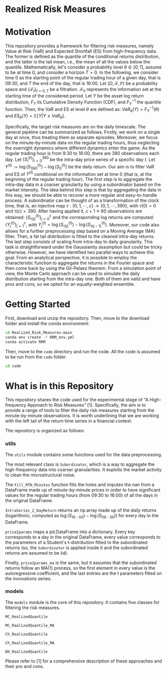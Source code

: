 # Realized Risk Measures


# Motivation

This repository provides a framework for filtering risk measures, namely Value at Risk (VaR) and Expected Shortfall (ES) from high-frequency data. The former is defined as the quantile of the conditional returns distribution, and the latter is the tail mean, i.e., the mean of all the values below the quantile. Mathematically, let's consider a probability level $`\theta\in[0,1]`$, assume to be at time 0, and consider a horizon $`T>0`$. In the following, we consider time 0 as the starting point of the regular trading hour of a given day, that is 09:30, and $T$ the end of the day, that is 16:00. Let $`(\Omega, \mathcal{F}, \mathbb{P})`$ be a probability space and $`\{\mathcal{F}_t\}_{t=0,T}`$ be a filtration. $`\mathcal{F}_0`$ represents the information set at the starting time of the considered period. Let $`Y`$ be the asset log return distribution, $`F_Y`$ its Cumulative Density Function (CDF), and $`F^{-1}_Y`$ the quantile function. Then, the VaR and ES at level $`\theta`$ are defined as: $`VaR_\theta(Y) = F_Y^{-1}(\theta)`$ and $`ES_\theta(Y) = \mathbb{E}[Y | Y \le VaR_\theta]`$.

Specifically, the target risk measures are on the daily timescale. The general pipeline can be summarized as follows. Firstly, we work on a single day at once, thus treating them as separate episodes. Moreover, we focus on the minute-by-minute data on the regular trading hours, thus neglecting the overnight dynamics where different dynamics enter the game. As the regular trading hour is from 9:30 to 16:00, there are 390 observations each day. Let $`\{S^{(t)}_i\}_{i=0}^{390}`$ be the intra-day price series of a specific day $`t`$. Let $`Y^{(t)}:=\log(S^{(t)}_{390})-\log(S^{(t)}_0)`$ be the daily return. Our aim is to filter VaR and ES of $`Y^{(t)}`$ conditional on the information set at time 0 (that is, at the beginning of the regular trading hour). The first step is to aggregate the intra-day data in a coarser granularity by using a subordinator based on the market intensity. The idea behind this step is that by aggregating the data in this way, we should be able to recover a more regular and easy-to-handle process. A subordinator can be thought of as a transformation of the clock time, that is, an injective map $`\tau:\{0, 1, \cdots, c\} \rightarrow \{0,1,\cdots,390\}`$, with $`\tau(0)=0`$ and $`\tau(c)=390`$. After having applied it, $`c+1\approx60`$ observations are obtained: $`\{S^{(t)}_{\tau(j)}\}_{j=0}^c`$ and the corresponding log returns are computed: $`\{Y^{(t)}_j\}_{j=1}^c`$, with $`Y^{(t)}_j = \log(S^{(t)}_{\tau(j)}) - \log(S^{(t)}_{\tau(j-1)})`$. Moreover, our code also allows for a further preprocessing step based on a Moving Average (MA) filter. Then, a fat tail distribution is fitted to the cleaned intra-day returns. The last step consists of scaling from intra-day to daily granularity. This task is straightforward under the Gaussianity assumption but could be tricky otherwise. However, we have identified two parallel ways to achieve this goal. From an analytical perspective, it is possible to employ the characteristic function to aggregate the returns in the Fourier space and then come back by using the Gil-Pelaez theorem. From a simulation point of view, the Monte Carlo approach can be used to simulate the daily distribution starting from the intra-day one. Both of them are valid and have pros and cons, so we opted for an equally-weighted ensemble.

# Getting Started

First, download and unzip the repository. Then, move to the download folder and install the conda environment:
```bash
cd Realized_Risk_Measures-main
conda env create -f RRM_env.yml
conda activate RRM
```

Then, move to the ```code``` directory and run the code. All the code is assumed to be run from the ```code``` folder.
```bash
cd code
```

# What is in this Repository

This repository shares the code used for the experimental stage of "A High-frequency Approach to Risk Measures" [1]. Specifically, the aim is to provide a range of tools to filter the daily risk measures starting from the minute-by-minute observations. It is worth underlining that we are working with the left tail of the return time series in a financial context.

The repository is organized as follows:

### utils
The ```utils``` module contains some functions used for the data preprocessing.

The most relevant class is ```Subordinator```, which is a way to aggregate the high-frequency data into coarser granularities. It exploits the market activity to clean the microstructural noise.

The ```Fill_RTH_Minutes``` function fills the holes and imputes the nan from a DataFrame made up of minute-by-minute prices in order to have significant values for the regular trading hours (from 09:30 to 16:00) of all the days in the original DataFrame.

```IntraSeries_2_DayReturn``` returns an np.array made up of the daily returns (logarithmic, computed as $`\log(S_{16:00}) - \log(S_{09:30})`$) for every day in the DataFrame.

```price2params``` maps a pd.DataFrame into a dictionary. Every key corresponds to a day in the original DataFrame, every value corresponds to the parameters of a Student's t-distribution fitted to the subordinated returns (so, the ```Subordinator``` is applied inside it and the subordinated returns are assumed to be iid).

Finally, ```price2params_ma``` is the same, but it assumes that the subordinated returns follow an MA(1) process, so the first element in every value is the autoregressive coefficient, and the last entries are the t parameters fitted on the innovations series.

### models

The ```models``` module is the core of this repository. It contains five classes for filtering the risk measures.

```MC_RealizedQuantile```

```MC_RealizedQuantile_MA```

```Ch_RealizedQuantile```

```Ch_RealizedQuantile_MA```

```DH_RealizedQuantile```

Please refer to [1] for a comprehensive description of these approaches and their pro and cons.

